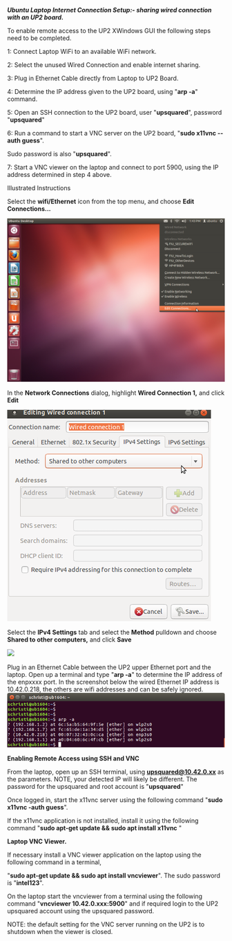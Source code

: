 
***Ubuntu Laptop Internet Connection Setup:- sharing wired connection with
an UP2 board.***

To enable remote access to the UP2 XWindows GUI the following steps need
to be completed.

1: Connect Laptop WiFi to an available WiFi network.

2: Select the unused Wired Connection and enable internet sharing.

3: Plug in Ethernet Cable directly from Laptop to UP2 Board.

4: Determine the IP address given to the UP2 board, using "**arp -a**"
command.

5: Open an SSH connection to the UP2 board, user "**upsquared**", password
"**upsquared**"

6: Run a command to start a VNC server on the UP2 board, "**sudo x11vnc
--auth guess**".

Sudo password is also "**upsquared**".

7: Start a VNC viewer on the laptop and connect to port 5900, using the
IP address determined in step 4 above.

Illustrated Instructions

Select the **wifi/Ethernet** icon from the top menu, and choose **Edit
Connections...**

![](../images/edit_connections1.png)

In the **Network Connections** dialog, highlight **Wired Connection 1,**
and click **Edit**

![](../images/wired_connection1.png)

Select the **IPv4 Settings** tab and select the **Method** pulldown and
choose **Shared to other computers,** and click **Save**

![](../images/network_connections.png)

Plug in an Ethernet Cable between the UP2 upper Ethernet port and the
laptop. Open up a terminal and type "**arp -a**" to determine the IP
address of the enpxxxx port. In the screenshot below the wired Ethernet
IP address is 10.42.0.218, the others are wifi addresses and can be
safely ignored.
![](../images/arp1.png)

**Enabling Remote Access using SSH and VNC**

From the laptop, open up an SSH terminal, using **upsquared@10.42.0.xx**
as the parameters. NOTE, your detected IP will likely be different. The
password for the upsquared and root account is "**upsquared**"

Once logged in, start the x11vnc server using the following command
"**sudo x11vnc -auth guess**".

If the x11vnc application is not installed, install it using the
following command "**sudo apt-get update && sudo apt install x11vnc** "

**Laptop VNC Viewer.**

If necessary install a VNC viewer application on the laptop using the
following command in a terminal,

"**sudo apt-get update && sudo apt install vncviewer**". The sudo password
is "**intel123**".

On the laptop start the vncviewer from a terminal using the following
command "**vncviewer 10.42.0.xxx:5900**" and if required login to the UP2
upsquared account using the upsquared password.

NOTE: the default setting for the VNC server running on the UP2 is to
shutdown when the viewer is closed.
